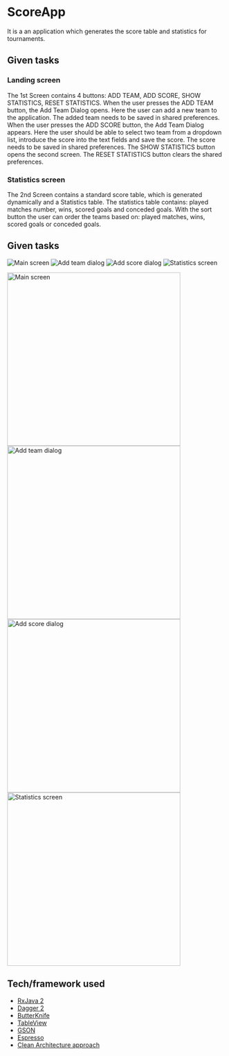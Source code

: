 # ScoreApp

It is a an application which generates the score table and statistics for tournaments.

## Given tasks

### Landing screen 
 
The 1st Screen contains 4 buttons: ADD TEAM, ADD SCORE, SHOW STATISTICS, RESET STATISTICS. When the user presses the ADD TEAM button, the Add Team Dialog opens. Here the user can add a new team to the application. The added team needs to be saved in shared preferences. When the user presses the ADD SCORE button, the Add Team Dialog appears. Here the user should be able to select two team from a dropdown list, introduce the score into the text fields and save the score. The score needs to be saved in shared preferences. The SHOW STATISTICS button opens the second screen. The RESET STATISTICS button clears the shared preferences. 
 
### Statistics screen 
 
The 2nd Screen contains a standard score table, which is generated dynamically and a Statistics table. The statistics table contains: played matches number, wins, scored goals and conceded goals. With the sort button the user can order the teams based on: played matches, wins, scored goals or conceded goals.

## Given tasks

![Main screen](/img/main.jpeg?raw=true "Main screen")
![Add team dialog](/img/add_team.jpeg?raw=true "Add team dialog")
![Add score dialog](/img/add_score.jpeg?raw=true "Add score dialog")
![Statistics screen](/img/statistics.jpeg?raw=true "Statistics screen")

<img src="/img/main.jpeg?raw=true" height="400" alt="Main screen"/> <img src="/img/add_team.jpeg?raw=true" height="400" alt="Add team dialog"/> <img src="/img/add_score.jpeg?raw=true" height="400" alt="Add score dialog"/> <img src="/img/statistics.jpeg?raw=true" height="400" alt="Statistics screen"/>



## Tech/framework used

- [RxJava 2](https://github.com/ReactiveX/RxJava)
- [Dagger 2](https://github.com/google/dagger)
- [ButterKnife](https://github.com/JakeWharton/butterknife)
- [TableView](https://github.com/evrencoskun/TableView)
- [GSON](https://github.com/google/gson)
- [Espresso](https://developer.android.com/training/testing/espresso/) 
- [Clean Architecture approach](https://github.com/android10/Android-CleanArchitecture) 


